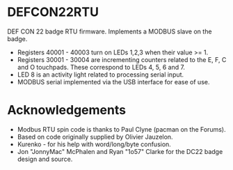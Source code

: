 DEFCON22RTU
===========

DEF CON 22 badge RTU firmware.  Implements a MODBUS slave on the badge.

- Registers 40001 - 40003 turn on LEDs 1,2,3 when their value >= 1.
- Registers 30001 - 30004 are incrementing counters related to the E, F, C and O touchpads.  These correspond to LEDs 4, 5, 6 and 7.
- LED 8 is an activity light related to processing serial input.
- MODBUS serial implemented via the USB interface for ease of use.


Acknowledgements
================

- Modbus RTU spin code is thanks to Paul Clyne (pacman on the Forums).
- Based on code originally supplied by Olivier Jauzelon.
- Kurenko - for his help with word/long/byte confusion.
- Jon "JonnyMac" McPhalen and Ryan "1o57" Clarke for the DC22 badge design and source.
